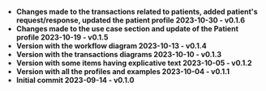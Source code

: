 - <b>Changes made to the transactions related to patients, added patient's request/response, updated the patient profile<b> 2023-10-30 - v0.1.6
- <b>Changes made to the use case section and update of the Patient profile<b> 2023-10-19 - v0.1.5
- <b>Version with the workflow diagram<b> 2023-10-13 - v0.1.4
- <b>Version with the transactions diagrams<b> 2023-10-10 - v0.1.3
- <b>Version with some items having explicative text<b> 2023-10-05 - v0.1.2
- <b>Version with all the profiles and examples<b> 2023-10-04 - v0.1.1
- <b>Initial commit<b> 2023-09-14 - v0.1.0